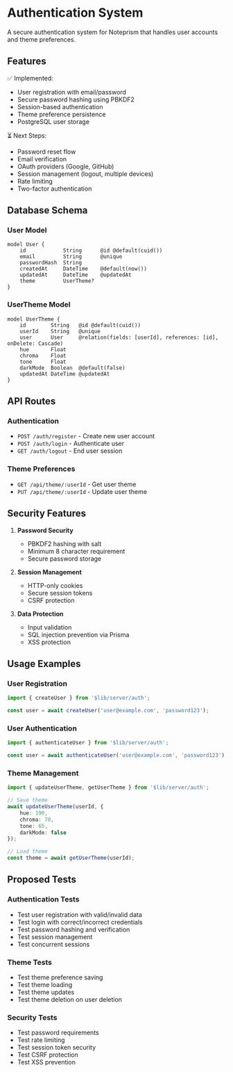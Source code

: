 # Authentication System

A secure authentication system for Noteprism that handles user accounts and theme preferences.

## Features

✅ Implemented:
- User registration with email/password
- Secure password hashing using PBKDF2
- Session-based authentication
- Theme preference persistence
- PostgreSQL user storage

⏳ Next Steps:
- Password reset flow
- Email verification
- OAuth providers (Google, GitHub)
- Session management (logout, multiple devices)
- Rate limiting
- Two-factor authentication

## Database Schema

### User Model
```prisma
model User {
    id            String      @id @default(cuid())
    email         String      @unique
    passwordHash  String
    createdAt     DateTime    @default(now())
    updatedAt     DateTime    @updatedAt
    theme         UserTheme?
}
```

### UserTheme Model
```prisma
model UserTheme {
    id        String   @id @default(cuid())
    userId    String   @unique
    user      User     @relation(fields: [userId], references: [id], onDelete: Cascade)
    hue       Float
    chroma    Float
    tone      Float
    darkMode  Boolean  @default(false)
    updatedAt DateTime @updatedAt
}
```

## API Routes

### Authentication
- `POST /auth/register` - Create new user account
- `POST /auth/login` - Authenticate user
- `GET /auth/logout` - End user session

### Theme Preferences
- `GET /api/theme/:userId` - Get user theme
- `PUT /api/theme/:userId` - Update user theme

## Security Features

1. **Password Security**
   - PBKDF2 hashing with salt
   - Minimum 8 character requirement
   - Secure password storage

2. **Session Management**
   - HTTP-only cookies
   - Secure session tokens
   - CSRF protection

3. **Data Protection**
   - Input validation
   - SQL injection prevention via Prisma
   - XSS protection

## Usage Examples

### User Registration
```typescript
import { createUser } from '$lib/server/auth';

const user = await createUser('user@example.com', 'password123');
```

### User Authentication
```typescript
import { authenticateUser } from '$lib/server/auth';

const user = await authenticateUser('user@example.com', 'password123');
```

### Theme Management
```typescript
import { updateUserTheme, getUserTheme } from '$lib/server/auth';

// Save theme
await updateUserTheme(userId, {
    hue: 190,
    chroma: 70,
    tone: 65,
    darkMode: false
});

// Load theme
const theme = await getUserTheme(userId);
```

## Proposed Tests

### Authentication Tests
- Test user registration with valid/invalid data
- Test login with correct/incorrect credentials
- Test password hashing and verification
- Test session management
- Test concurrent sessions

### Theme Tests
- Test theme preference saving
- Test theme loading
- Test theme updates
- Test theme deletion on user deletion

### Security Tests
- Test password requirements
- Test rate limiting
- Test session token security
- Test CSRF protection
- Test XSS prevention 